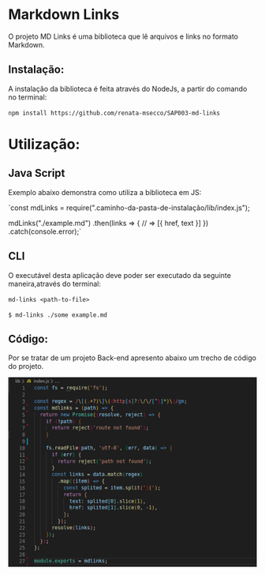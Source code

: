 # Markdown Links

O projeto MD Links é uma biblioteca que lê arquivos e links no formato Markdown.



##  Instalação:

A instalação da biblioteca é feita através do NodeJs, a partir do comando no terminal:

`npm install https://github.com/renata-msecco/SAP003-md-links`

# Utilização:


## Java Script

Exemplo abaixo demonstra como utiliza a biblioteca em JS:

`const mdLinks = require(".caminho-da-pasta-de-instalação/lib/index.js");

mdLinks("./example.md")
  .then(links => {
    // => [{ href, text }]
  })  
  .catch(console.error);` 

## CLI

O executável desta aplicação deve poder ser executado da seguinte maneira,através do terminal:

`md-links <path-to-file>` 

`$ md-links ./some example.md`

##  Código:

Por se tratar de um projeto Back-end apresento abaixo um trecho de código do projeto.

![Mdlinks](/image/Mdlinks.jpg)

